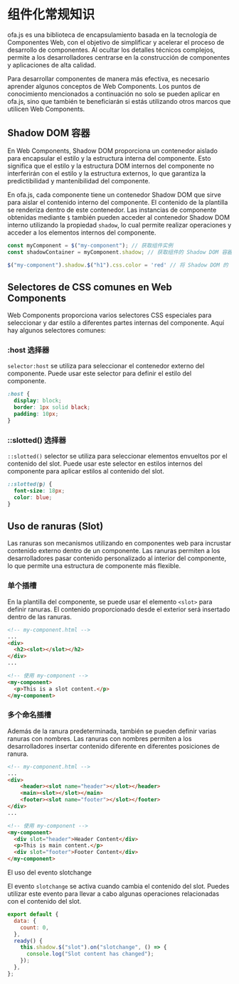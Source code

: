 # 组件化常规知识

ofa.js es una biblioteca de encapsulamiento basada en la tecnología de Componentes Web, con el objetivo de simplificar y acelerar el proceso de desarrollo de componentes. Al ocultar los detalles técnicos complejos, permite a los desarrolladores centrarse en la construcción de componentes y aplicaciones de alta calidad.

Para desarrollar componentes de manera más efectiva, es necesario aprender algunos conceptos de Web Components. Los puntos de conocimiento mencionados a continuación no solo se pueden aplicar en ofa.js, sino que también te beneficiarán si estás utilizando otros marcos que utilicen Web Components.

## Shadow DOM 容器

En Web Components, Shadow DOM proporciona un contenedor aislado para encapsular el estilo y la estructura interna del componente. Esto significa que el estilo y la estructura DOM internos del componente no interferirán con el estilo y la estructura externos, lo que garantiza la predictibilidad y mantenibilidad del componente.

En ofa.js, cada componente tiene un contenedor Shadow DOM que sirve para aislar el contenido interno del componente. El contenido de la plantilla se renderiza dentro de este contenedor. Las instancias de componente obtenidas mediante `$` también pueden acceder al contenedor Shadow DOM interno utilizando la propiedad `shadow`, lo cual permite realizar operaciones y acceder a los elementos internos del componente.

```javascript
const myComponent = $("my-component"); // 获取组件实例
const shadowContainer = myComponent.shadow; // 获取组件的 Shadow DOM 容器

$("my-component").shadow.$("h1").css.color = 'red' // 将 Shadow DOM 的 h1 改为红色
```

## Selectores de CSS comunes en Web Components

Web Components proporciona varios selectores CSS especiales para seleccionar y dar estilo a diferentes partes internas del componente. Aquí hay algunos selectores comunes:

### :host 选择器

`selector:host` se utiliza para seleccionar el contenedor externo del componente. Puede usar este selector para definir el estilo del componente.

```css
:host {
  display: block;
  border: 1px solid black;
  padding: 10px;
}
```

### ::slotted() 选择器

`::slotted()` selector se utiliza para seleccionar elementos envueltos por el contenido del slot. Puede usar este selector en estilos internos del componente para aplicar estilos al contenido del slot.

```css
::slotted(p) {
  font-size: 18px;
  color: blue;
}
```

## Uso de ranuras (Slot)

Las ranuras son mecanismos utilizando en componentes web para incrustar contenido externo dentro de un componente. Las ranuras permiten a los desarrolladores pasar contenido personalizado al interior del componente, lo que permite una estructura de componente más flexible.

### 单个插槽

En la plantilla del componente, se puede usar el elemento `<slot>` para definir ranuras. El contenido proporcionado desde el exterior será insertado dentro de las ranuras.

```html
<!-- my-component.html -->
...
<div>
  <h2><slot></slot></h2>
</div>
...
```

```html
<!-- 使用 my-component -->
<my-component>
  <p>This is a slot content.</p>
</my-component>
```

### 多个命名插槽

Además de la ranura predeterminada, también se pueden definir varias ranuras con nombres. Las ranuras con nombres permiten a los desarrolladores insertar contenido diferente en diferentes posiciones de ranura.

```html
<!-- my-component.html -->
...
<div>
    <header><slot name="header"></slot></header>
    <main><slot></slot></main>
    <footer><slot name="footer"></slot></footer>
</div>
...
```

```html
<!-- 使用 my-component -->
<my-component>
  <div slot="header">Header Content</div>
  <p>This is main content.</p>
  <div slot="footer">Footer Content</div>
</my-component>
```

El uso del evento slotchange

El evento `slotchange` se activa cuando cambia el contenido del slot. Puedes utilizar este evento para llevar a cabo algunas operaciones relacionadas con el contenido del slot.

```javascript
export default {
  data: {
    count: 0,
  },
  ready() {
    this.shadow.$("slot").on("slotchange", () => {
      console.log("Slot content has changed");
    });
  },
};
```